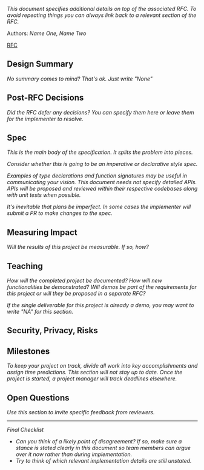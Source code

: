 *This document specifies additional details on top of the associated RFC. To avoid repeating things you can always link back to a relevant section of the RFC.*

Authors: *Name One, Name Two*

[RFC](../xxxx-feature-name.md)

## Design Summary

*No summary comes to mind? That's ok. Just write "None"*

## Post-RFC Decisions

*Did the RFC defer any decisions? You can specify them here or leave them for the implementer to resolve.*

## Spec

*This is the main body of the specification. It splits the problem into pieces.*

*Consider whether this is going to be an imperative or declarative style spec.*

*Examples of type declarations and function signatures may be useful in communicating your vision. This document needs not specify detailed APIs. APIs will be proposed and reviewed within their respective codebases along with unit tests when possible.*

*It's inevitable that plans be imperfect. In some cases the implementer will submit a PR to make changes to the spec.*

## Measuring Impact

*Will the results of this project be measurable. If so, how?*

## Teaching

*How will the completed project be documented? How will new functionalities be demonstrated? Will demos be part of the requirements for this project or will they be proposed in a separate RFC?*

*If the single deliverable for this project is already a demo, you may want to write "NA" for this section.*

## Security, Privacy, Risks

## Milestones

*To keep your project on track, divide all work into key accomplishments and assign time predictions.*
*This section will not stay up to date. Once the project is started, a project manager will track*
*deadlines elsewhere.*

## Open Questions

*Use this section to invite specific feedback from reviewers.*

---

*Final Checklist*

- *Can you think of a likely point of disagreement? If so, make sure a stance is stated clearly in this document so team members can argue over it now rather than during implementation.*
- *Try to think of which relevant implementation details are still unstated.*
